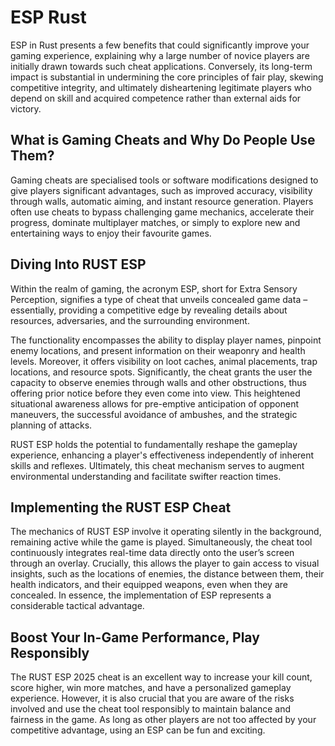 # ESP Rust 
ESP in Rust presents a few benefits that could significantly improve your gaming experience, explaining why a large number of novice players are initially drawn towards such cheat applications. Conversely, its long-term impact is substantial in undermining the core principles of fair play, skewing competitive integrity, and ultimately disheartening legitimate players who depend on skill and acquired competence rather than external aids for victory.


## What is Gaming Cheats and Why Do People Use Them?
Gaming cheats are specialised tools or software modifications designed to give players significant advantages, such as improved accuracy, visibility through walls, automatic aiming, and instant resource generation. Players often use cheats to bypass challenging game mechanics, accelerate their progress, dominate multiplayer matches, or simply to explore new and entertaining ways to enjoy their favourite games.
## Diving Into RUST ESP

Within the realm of gaming, the acronym ESP, short for Extra Sensory Perception, signifies a type of cheat that unveils concealed game data – essentially, providing a competitive edge by revealing details about resources, adversaries, and the surrounding environment.

The functionality encompasses the ability to display player names, pinpoint enemy locations, and present information on their weaponry and health levels. Moreover, it offers visibility on loot caches, animal placements, trap locations, and resource spots. Significantly, the cheat grants the user the capacity to observe enemies through walls and other obstructions, thus offering prior notice before they even come into view. This heightened situational awareness allows for pre-emptive anticipation of opponent maneuvers, the successful avoidance of ambushes, and the strategic planning of attacks.

RUST ESP holds the potential to fundamentally reshape the gameplay experience, enhancing a player's effectiveness independently of inherent skills and reflexes. Ultimately, this cheat mechanism serves to augment environmental understanding and facilitate swifter reaction times.
## Implementing the RUST ESP Cheat

The mechanics of RUST ESP involve it operating silently in the background, remaining active while the game is played. Simultaneously, the cheat tool continuously integrates real-time data directly onto the user’s screen through an overlay. Crucially, this allows the player to gain access to visual insights, such as the locations of enemies, the distance between them, their health indicators, and their equipped weapons, even when they are concealed. In essence, the implementation of ESP represents a considerable tactical advantage.
## Boost Your In-Game Performance, Play Responsibly
The RUST ESP 2025 cheat is an excellent way to increase your kill count, score higher, win more matches, and have a personalized gameplay experience. However, it is also crucial that you are aware of the risks involved and use the cheat tool responsibly to maintain balance and fairness in the game. As long as other players are not too affected by your competitive advantage, using an ESP can be fun and exciting.
